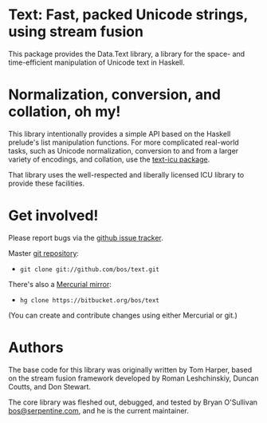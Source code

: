 # Text: Fast, packed Unicode strings, using stream fusion

This package provides the Data.Text library, a library for the space-
and time-efficient manipulation of Unicode text in Haskell.


# Normalization, conversion, and collation, oh my!

This library intentionally provides a simple API based on the
Haskell prelude's list manipulation functions.  For more complicated
real-world tasks, such as Unicode normalization, conversion to and
from a larger variety of encodings, and collation, use the [text-icu
package](http://hackage.haskell.org/cgi-bin/hackage-scripts/package/text-icu).

That library uses the well-respected and liberally licensed ICU
library to provide these facilities.


# Get involved!

Please report bugs via the
[github issue tracker](https://github.com/bos/text/issues).

Master [git repository](https://github.com/bos/text):

* `git clone git://github.com/bos/text.git`

There's also a [Mercurial mirror](https://bitbucket.org/bos/text):

* `hg clone https://bitbucket.org/bos/text`

(You can create and contribute changes using either Mercurial or git.)


# Authors

The base code for this library was originally written by Tom Harper,
based on the stream fusion framework developed by Roman Leshchinskiy,
Duncan Coutts, and Don Stewart.

The core library was fleshed out, debugged, and tested by Bryan
O'Sullivan <bos@serpentine.com>, and he is the current maintainer.
